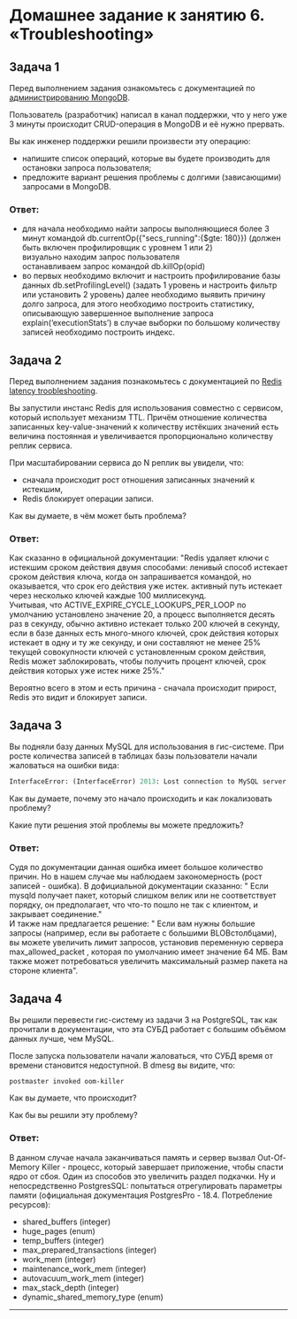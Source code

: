 # Домашнее задание к занятию 6. «Troubleshooting»

## Задача 1

Перед выполнением задания ознакомьтесь с документацией по [администрированию MongoDB](https://docs.mongodb.com/manual/administration/).

Пользователь (разработчик) написал в канал поддержки, что у него уже 3 минуты происходит CRUD-операция в MongoDB и её 
нужно прервать. 

Вы как инженер поддержки решили произвести эту операцию:

- напишите список операций, которые вы будете производить для остановки запроса пользователя;
- предложите вариант решения проблемы с долгими (зависающими) запросами в MongoDB.

### Ответ:

- для начала необходимо найти запросы выполняющиеся более 3 минут командой db.currentOp({"secs_running":{$gte: 180}}) (должен быть включен профилировщик с уровнем 1 или 2)  
визуально находим запрос пользователя  
останавливаем запрос командой db.killOp(opid)  
- во первых необходимо включит и настроить профилирование базы данных db.setProfilingLevel() (задать 1 уровень и настроить фильтр или установить 2 уровень)
далее необходимо выявить причину долго запроса, для этого необходимо построить статистику, описывающую завершенное выполнение запроса explain(‘executionStats’) 
в случае выборки по большому количеству записей необходимо построить индекс.


## Задача 2

Перед выполнением задания познакомьтесь с документацией по [Redis latency troobleshooting](https://redis.io/topics/latency).

Вы запустили инстанс Redis для использования совместно с сервисом, который использует механизм TTL. 
Причём отношение количества записанных key-value-значений к количеству истёкших значений есть величина постоянная и
увеличивается пропорционально количеству реплик сервиса. 

При масштабировании сервиса до N реплик вы увидели, что:

- сначала происходит рост отношения записанных значений к истекшим,
- Redis блокирует операции записи.

Как вы думаете, в чём может быть проблема?

### Ответ:

Как сказанно в официальной документации:
"Redis удаляет ключи с истекшим сроком действия двумя способами:
ленивый способ истекает сроком действия ключа, когда он запрашивается командой, но оказывается, что срок его действия уже истек.
активный путь истекает через несколько ключей каждые 100 миллисекунд.   
Учитывая, что ACTIVE_EXPIRE_CYCLE_LOOKUPS_PER_LOOP по умолчанию установлено значение 20, а процесс выполняется десять раз в секунду, обычно активно истекает только 200 ключей в секунду, если в базе данных есть много-много ключей, срок действия которых истекает в одну и ту же секунду, и они составляют не менее 25% текущей совокупности ключей с установленным сроком действия, Redis может заблокировать, чтобы получить процент ключей, срок действия которых уже истек ниже 25%."

Вероятно всего в этом и есть причина - сначала происходит прирост, Redis это видит и блокирует записи.

## Задача 3

Вы подняли базу данных MySQL для использования в гис-системе. При росте количества записей в таблицах базы
пользователи начали жаловаться на ошибки вида:
```python
InterfaceError: (InterfaceError) 2013: Lost connection to MySQL server during query u'SELECT..... '
```

Как вы думаете, почему это начало происходить и как локализовать проблему?

Какие пути решения этой проблемы вы можете предложить?

### Ответ:

Судя по документации данная ошибка имеет большое количество причин. Но в нашем случае мы наблюдаем закономерность (рост записей - ошибка). В дофициальной документации сказанно: " Если mysqld получает пакет, который слишком велик или не соответствует порядку, он предполагает, что что-то пошло не так с клиентом, и закрывает соединение."   
И также нам предлагается решение: " Если вам нужны большие запросы (например, если вы работаете с большими BLOBстолбцами), вы можете увеличить лимит запросов, установив переменную сервера max_allowed_packet , которая по умолчанию имеет значение 64 МБ. Вам также может потребоваться увеличить максимальный размер пакета на стороне клиента".


## Задача 4

Вы решили перевести гис-систему из задачи 3 на PostgreSQL, так как прочитали в документации, что эта СУБД работает с 
большим объёмом данных лучше, чем MySQL.

После запуска пользователи начали жаловаться, что СУБД время от времени становится недоступной. В dmesg вы видите, что:

`postmaster invoked oom-killer`

Как вы думаете, что происходит?

Как бы вы решили эту проблему?

### Ответ:

В данном случае начала заканчиваться память и сервер вызвал Out-Of-Memory Killer - процесс, который завершает приложение, чтобы спасти ядро от сбоя. Один из способов это увеличить раздел подкачки. Ну и непосредственно PostgresSQL: попытаться отрегулировать параметры памяти (официальная документация PostgresPro - 18.4. Потребление ресурсов):  
- shared_buffers (integer)
- huge_pages (enum)
- temp_buffers (integer)
- max_prepared_transactions (integer)
- work_mem (integer)
- maintenance_work_mem (integer)
- autovacuum_work_mem (integer)
- max_stack_depth (integer)
- dynamic_shared_memory_type (enum)

---

